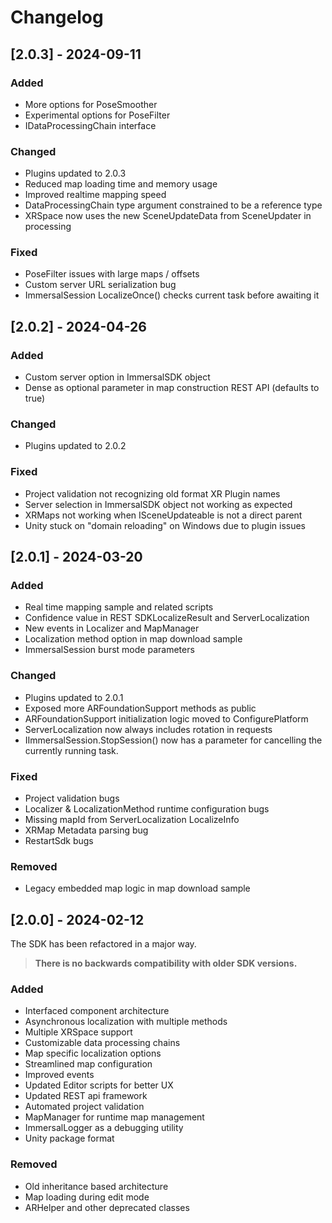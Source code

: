# Changelog

## [2.0.3] - 2024-09-11

### Added
- More options for PoseSmoother
- Experimental options for PoseFilter
- IDataProcessingChain interface

### Changed
- Plugins updated to 2.0.3
- Reduced map loading time and memory usage
- Improved realtime mapping speed
- DataProcessingChain type argument constrained to be a reference type
- XRSpace now uses the new SceneUpdateData from SceneUpdater in processing

### Fixed
- PoseFilter issues with large maps / offsets
- Custom server URL serialization bug
- ImmersalSession LocalizeOnce() checks current task before awaiting it

## [2.0.2] - 2024-04-26

### Added
- Custom server option in ImmersalSDK object
- Dense as optional parameter in map construction REST API (defaults to true)

### Changed
- Plugins updated to 2.0.2

### Fixed
- Project validation not recognizing old format XR Plugin names
- Server selection in ImmersalSDK object not working as expected
- XRMaps not working when ISceneUpdateable is not a direct parent
- Unity stuck on "domain reloading" on Windows due to plugin issues

## [2.0.1] - 2024-03-20

### Added
- Real time mapping sample and related scripts
- Confidence value in REST SDKLocalizeResult and ServerLocalization
- New events in Localizer and MapManager
- Localization method option in map download sample
- ImmersalSession burst mode parameters

### Changed
- Plugins updated to 2.0.1
- Exposed more ARFoundationSupport methods as public
- ARFoundationSupport initialization logic moved to ConfigurePlatform
- ServerLocalization now always includes rotation in requests
- IImmersalSession.StopSession() now has a parameter for cancelling the currently running task.

### Fixed
- Project validation bugs
- Localizer & LocalizationMethod runtime configuration bugs
- Missing mapId from ServerLocalization LocalizeInfo
- XRMap Metadata parsing bug
- RestartSdk bugs

### Removed
- Legacy embedded map logic in map download sample

## [2.0.0] - 2024-02-12

The SDK has been refactored in a major way.

> **There is no backwards compatibility with older SDK versions.**

### Added

- Interfaced component architecture
- Asynchronous localization with multiple methods
- Multiple XRSpace support
- Customizable data processing chains
- Map specific localization options
- Streamlined map configuration
- Improved events
- Updated Editor scripts for better UX
- Updated REST api framework
- Automated project validation
- MapManager for runtime map management
- ImmersalLogger as a debugging utility
- Unity package format

### Removed

- Old inheritance based architecture
- Map loading during edit mode
- ARHelper and other deprecated classes
